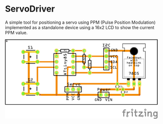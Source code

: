 # ServoDriver
A simple tool for positioning a servo using PPM (Pulse Position Modulation) implemented as a standalone device using a 16x2 LCD to show the current PPM value.

![ServoDriver PCB Image](ServoDriver_pcb.png)

